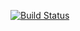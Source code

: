[![Build Status](https://travis-ci.com/martakortslaur/Jeti-tracker.svg?branch=master)](https://travis-ci.com/martakortslaur/Jeti-tracker)
